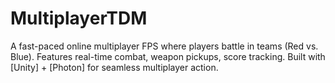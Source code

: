 # MultiplayerTDM
A fast-paced online multiplayer FPS where players battle in teams (Red vs. Blue). Features real-time combat, weapon pickups, score tracking. Built with [Unity] + [Photon] for seamless multiplayer action.
